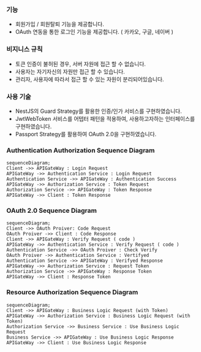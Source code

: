 ### 기능

- 회원가입 / 회원탈퇴 기능을 제공합니다.
- OAuth 연동을 통한 로그인 기능을 제공합니다. ( 카카오, 구글, 네이버 )

### 비지니스 규칙

- 토큰 인증이 불허된 경우, 서버 자원에 접근 할 수 없습니다.
- 사용자는 자기자신의 자원만 접근 할 수 있습니다.
- 관리자, 사용자에 따라서 접근 할 수 있는 자원이 분리되어있습니다.

### 사용 기술

- NestJS의 Guard Strategy를 활용한 인증/인가 서비스를 구현하였습니다.
- JwtWebToken 서비스를 어텝터 패턴을 적용하여, 사용하고자하는 인터페이스를 구현하였습니다.
- Passport Strategy를 활용하여 OAuth 2.0을 구현하였습니다.

### Authentication Authorization Sequence Diagram

```mermaid
sequenceDiagram;
Client ->> APIGateWay : Login Request
APIGateWay ->> Authentication Service : Login Request
Authentication Service ->> APIGateWay : Authentication Success
APIGateWay ->> Authorization Service : Token Request
Authorization Service ->> APIGateWay : Token Response
APIGateWay ->> Client : Token Response
```

### OAuth 2.0 Sequence Diagram

```mermaid
sequenceDiagram;
Client ->> OAuth Proiver: Code Request
OAuth Proiver ->> Client : Code Response
Client ->> APIGateWay : Verify Request ( code )
APIGateWay ->> Authentication Service : Verify Request ( code )
Authentication Service ->> OAuth Proiver : Check Verify
OAuth Proiver ->> Authentication Service : Vertifyed
Authentication Service ->> APIGateWay : Verifyed Response
APIGateWay ->> Authorization Service : Request Token
Authorization Service ->> APIGateWay : Response Token
APIGateWay ->> Client : Response Token

```

### Resource Authorization Sequence Diagram

```mermaid
sequenceDiagram;
Client ->> APIGateWay : Business Logic Request (with Token)
APIGateWay ->> Authorization Service : Business Logic Request (with Token)
Authorization Service ->> Business Service : Use Business Logic Request
Business Service ->> APIGateWay : Use Business Logic Response
APIGateWay ->> Client : Use Business Logic Response
```